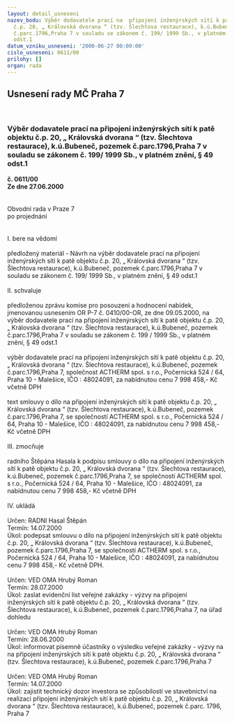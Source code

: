 ```yaml
---
layout: detail_usneseni
nazev_bodu: Výběr dodavatele prací na  připojení inženýrských sítí k patě objektu
  č.p. 20, „ Královská dvorana “ (tzv. Šlechtova restaurace), k.ú.Bubeneč, pozemek
  č.parc.1796,Praha 7 v souladu se zákonem č. 199/ 1999 Sb., v platném znění, § 49
  odst.1
datum_vzniku_usneseni: '2000-06-27 00:00:00'
cislo_usneseni: 0611/00
prilohy: []
organ: rada
---
```

<div id="ucUsn_pList" class="usn">
	<span><h2>Usnesení rady MČ Praha 7 </h2>
<br></span><div class="standBody">
<span><h3>Výběr dodavatele prací na  připojení inženýrských sítí k patě objektu č.p. 20, „ Královská dvorana “ (tzv. Šlechtova restaurace), k.ú.Bubeneč, pozemek č.parc.1796,Praha 7 v souladu se zákonem č. 199/ 1999 Sb., v platném znění, § 49 odst.1</h3></span><div class="center">
		<strong>č. 0611/00</strong><br>
	</div>
<div class="center">
		<strong>Ze dne 27.06.2000</strong><br><br>
	</div>     <br>Obvodní rada v Praze 7<br>po projednání<br><br><br>I.	bere na vědomí<br><br> předložený materiál - Návrh na výběr dodavatele prací na  připojení inženýrských sítí k patě objektu č.p. 20, „ Královská dvorana “ (tzv. Šlechtova restaurace), k.ú.Bubeneč, pozemek č.parc.1796,Praha 7 v souladu se zákonem č. 199/ 1999 Sb., v platném znění, § 49 odst.1<br><br>II.	schvaluje <br><br>předloženou zprávu komise pro posouzení a hodnocení nabídek, jmenovanou usnesením OR P-7 č. 0410/00-OR, ze dne 09.05.2000, na výběr dodavatele prací na připojení inženýrských sítí k patě objektu č.p. 20, „ Královská dvorana “ (tzv. Šlechtova restaurace), k.ú.Bubeneč, pozemek č.parc.1796,Praha 7 v souladu se zákonem č. 199 / 1999 Sb., v platném znění, § 49 odst.1<br><br>výběr dodavatele prací na připojení inženýrských sítí k patě objektu č.p. 20, „ Královská dvorana “ (tzv. Šlechtova restaurace), k.ú.Bubeneč, pozemek č.parc.1796,Praha 7, společnost ACTHERM spol. s r.o., Počernická 524 / 64, Praha 10 - Malešice, IČO : 48024091, za nabídnutou cenu 7 998 458,- Kč včetně DPH<br><br>text smlouvy o dílo na připojení inženýrských sítí k patě objektu č.p. 20, „ Královská dvorana “ (tzv. Šlechtova restaurace), k.ú.Bubeneč, pozemek č.parc.1796,Praha 7, se společností ACTHERM spol. s r.o., Počernická 524 / 64, Praha 10 - Malešice, IČO : 48024091, za nabídnutou cenu 7 998 458,- Kč včetně DPH	<br><br>III.	zmocňuje <br><br>radního Štěpána Hasala k podpisu smlouvy o dílo na připojení inženýrských sítí k patě objektu č.p. 20, „ Královská dvorana “ (tzv. Šlechtova restaurace), k.ú.Bubeneč, pozemek č.parc.1796,Praha 7, se společností ACTHERM spol. s r.o., Počernická 524 / 64, Praha 10 - Malešice, IČO : 48024091, za nabídnutou cenu 7 998 458,- Kč včetně DPH	<br> <br>IV.	ukládá <br><br> Určen:	     	RADNI Hasal Štěpán<br>Termín: 14.07.2000<br>Úkol:	podepsat smlouvu o dílo na připojení inženýrských sítí k patě objektu č.p. 20, „ Královská dvorana “ (tzv. Šlechtova restaurace), k.ú.Bubeneč, pozemek č.parc.1796,Praha 7, se společností ACTHERM spol. s r.o., Počernická 524 / 64, Praha 10 - Malešice, IČO : 48024091, za nabídnutou cenu 7 998 458,- Kč včetně DPH.<br> 	<br> Určen:	     	VED OMA Hrubý Roman<br>Termín: 28.07.2000<br>Úkol:	zaslat evidenční list veřejné zakázky - výzvy na připojení inženýrských sítí k patě objektu č.p. 20, „ Královská dvorana “ (tzv. Šlechtova restaurace), k.ú.Bubeneč, pozemek č.parc.1796,Praha 7, na úřad dohledu<br> <br> Určen:	     	VED OMA Hrubý Roman<br>Termín: 28.06.2000<br>Úkol:	informovat písemně účastníky o výsledku veřejné zakázky - výzvy na na připojení inženýrských sítí k patě objektu č.p. 20, „ Královská dvorana “ (tzv. Šlechtova restaurace), k.ú.Bubeneč, pozemek č.parc.1796,Praha 7<br> <br> Určen:	     	VED OMA Hrubý Roman<br>Termín: 14.07.2000<br>Úkol:	zajistit technický dozor investora se způsobilostí ve stavebnictví na realizaci  připojení inženýrských sítí k patě objektu č.p. 20, „ Královská dvorana “ (tzv. Šlechtova restaurace), k.ú.Bubeneč, pozemek č.parc. 1796, Praha 7<br> </div>
</div>